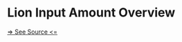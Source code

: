 # Lion Input Amount Overview

[=> See Source <=](../../../docs/components/inputs/input-amount/overview.md)
